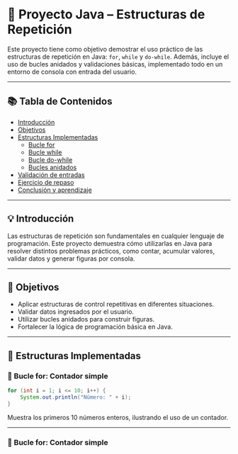 # 🔁 Proyecto Java – Estructuras de Repetición

Este proyecto tiene como objetivo demostrar el uso práctico de las estructuras de repetición en Java: `for`, `while` y `do-while`. Además, incluye el uso de bucles anidados y validaciones básicas, implementado todo en un entorno de consola con entrada del usuario.

---

## 📚 Tabla de Contenidos

- [Introducción](#💡-introducción)
- [Objetivos](#🎯-objetivos)
- [Estructuras Implementadas](#🔁-estructuras-implementadas)
  - [Bucle for](#🔹-bucle-for-contador-simple)
  - [Bucle while](#🔹-bucle-while-acumulador-con-condición)
  - [Bucle do-while](#🔹-bucle-do-while-validación-de-entrada)
  - [Bucles anidados](#🔹-bucles-anidados-tablas-de-multiplicar)
- [Validación de entradas](#📐-validación-de-entradas)
- [Ejercicio de repaso](#📦-ejercicio-final-dibujo-con-bucles-anidados)
- [Conclusión y aprendizaje](#✅-conclusión-y-aprendizaje)

---

## 💡 Introducción

Las estructuras de repetición son fundamentales en cualquier lenguaje de programación. Este proyecto demuestra cómo utilizarlas en Java para resolver distintos problemas prácticos, como contar, acumular valores, validar datos y generar figuras por consola.

---

## 🎯 Objetivos

- Aplicar estructuras de control repetitivas en diferentes situaciones.
- Validar datos ingresados por el usuario.
- Utilizar bucles anidados para construir figuras.
- Fortalecer la lógica de programación básica en Java.

---

## 🔁 Estructuras Implementadas

### 🔹 Bucle for: Contador simple

```java
for (int i = 1; i <= 10; i++) {
    System.out.println("Número: " + i);
}
```

Muestra los primeros 10 números enteros, ilustrando el uso de un contador.

---



### 🔹 Bucle for: Contador simple


